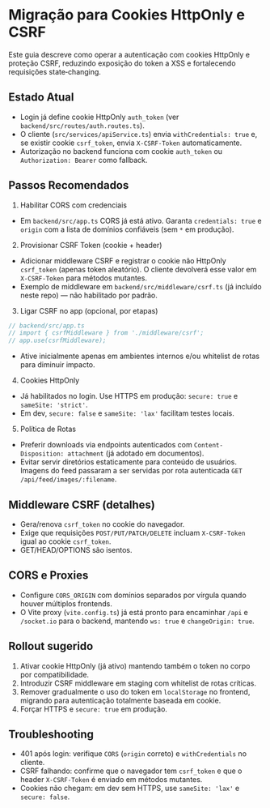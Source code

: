 # Migração para Cookies HttpOnly e CSRF

Este guia descreve como operar a autenticação com cookies HttpOnly e proteção CSRF, reduzindo exposição do token a XSS e fortalecendo requisições state‑changing.

## Estado Atual

- Login já define cookie HttpOnly `auth_token` (ver `backend/src/routes/auth.routes.ts`).
- O cliente (`src/services/apiService.ts`) envia `withCredentials: true` e, se existir cookie `csrf_token`, envia `X-CSRF-Token` automaticamente.
- Autorização no backend funciona com cookie `auth_token` ou `Authorization: Bearer` como fallback.

## Passos Recomendados

1. Habilitar CORS com credenciais

- Em `backend/src/app.ts` CORS já está ativo. Garanta `credentials: true` e `origin` com a lista de domínios confiáveis (sem `*` em produção).

2. Provisionar CSRF Token (cookie + header)

- Adicionar middleware CSRF e registrar o cookie não HttpOnly `csrf_token` (apenas token aleatório). O cliente devolverá esse valor em `X-CSRF-Token` para métodos mutantes.
- Exemplo de middleware em `backend/src/middleware/csrf.ts` (já incluído neste repo) — não habilitado por padrão.

3. Ligar CSRF no app (opcional, por etapas)

```ts
// backend/src/app.ts
// import { csrfMiddleware } from './middleware/csrf';
// app.use(csrfMiddleware);
```

- Ative inicialmente apenas em ambientes internos e/ou whitelist de rotas para diminuir impacto.

4. Cookies HttpOnly

- Já habilitados no login. Use HTTPS em produção: `secure: true` e `sameSite: 'strict'`.
- Em dev, `secure: false` e `sameSite: 'lax'` facilitam testes locais.

5. Política de Rotas

- Preferir downloads via endpoints autenticados com `Content-Disposition: attachment` (já adotado em documentos).
- Evitar servir diretórios estaticamente para conteúdo de usuários. Imagens do feed passaram a ser servidas por rota autenticada `GET /api/feed/images/:filename`.

## Middleware CSRF (detalhes)

- Gera/renova `csrf_token` no cookie do navegador.
- Exige que requisições `POST/PUT/PATCH/DELETE` incluam `X-CSRF-Token` igual ao cookie `csrf_token`.
- GET/HEAD/OPTIONS são isentos.

## CORS e Proxies

- Configure `CORS_ORIGIN` com domínios separados por vírgula quando houver múltiplos frontends.
- O Vite proxy (`vite.config.ts`) já está pronto para encaminhar `/api` e `/socket.io` para o backend, mantendo `ws: true` e `changeOrigin: true`.

## Rollout sugerido

1. Ativar cookie HttpOnly (já ativo) mantendo também o token no corpo por compatibilidade.
2. Introduzir CSRF middleware em staging com whitelist de rotas críticas.
3. Remover gradualmente o uso do token em `localStorage` no frontend, migrando para autenticação totalmente baseada em cookie.
4. Forçar HTTPS e `secure: true` em produção.

## Troubleshooting

- 401 após login: verifique `CORS` (`origin` correto) e `withCredentials` no cliente.
- CSRF falhando: confirme que o navegador tem `csrf_token` e que o header `X-CSRF-Token` é enviado em métodos mutantes.
- Cookies não chegam: em dev sem HTTPS, use `sameSite: 'lax'` e `secure: false`.
